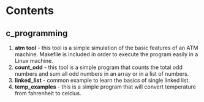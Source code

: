 # Contents
## c_programming
   1. **atm tool** - this tool is a simple simulation of the basic features of an ATM machine. Makefile is included in order to execute the program easily in a Linux machine.
   2. **count_odd** - this tool is a simple program that counts the total odd numbers and sum all odd numbers in an array or in a list of numbers.
   3. **linked_list** - common example to learn the basics of single linked list.
   4. **temp_examples** - this is a simple program that will convert temperature from fahrenheit to celcius.

